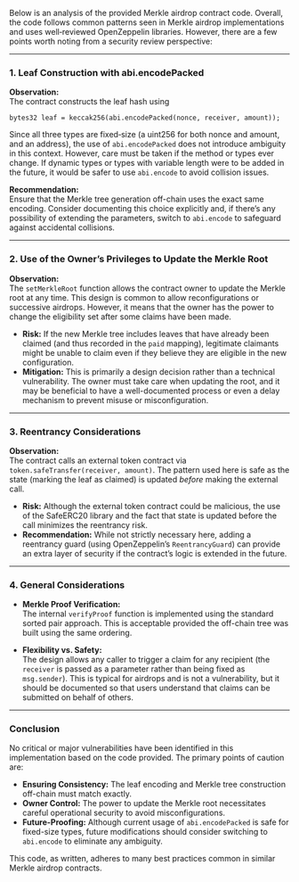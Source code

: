 Below is an analysis of the provided Merkle airdrop contract code. Overall, the code follows common patterns seen in Merkle airdrop implementations and uses well‐reviewed OpenZeppelin libraries. However, there are a few points worth noting from a security review perspective:

---

### 1. Leaf Construction with abi.encodePacked

**Observation:**  
The contract constructs the leaf hash using  
```solidity
bytes32 leaf = keccak256(abi.encodePacked(nonce, receiver, amount));
```  
Since all three types are fixed‐size (a uint256 for both nonce and amount, and an address), the use of `abi.encodePacked` does not introduce ambiguity in this context. However, care must be taken if the method or types ever change. If dynamic types or types with variable length were to be added in the future, it would be safer to use `abi.encode` to avoid collision issues.

**Recommendation:**  
Ensure that the Merkle tree generation off-chain uses the exact same encoding. Consider documenting this choice explicitly and, if there’s any possibility of extending the parameters, switch to `abi.encode` to safeguard against accidental collisions.

---

### 2. Use of the Owner’s Privileges to Update the Merkle Root

**Observation:**  
The `setMerkleRoot` function allows the contract owner to update the Merkle root at any time. This design is common to allow reconfigurations or successive airdrops. However, it means that the owner has the power to change the eligibility set after some claims have been made.  
- **Risk:** If the new Merkle tree includes leaves that have already been claimed (and thus recorded in the `paid` mapping), legitimate claimants might be unable to claim even if they believe they are eligible in the new configuration.  
- **Mitigation:** This is primarily a design decision rather than a technical vulnerability. The owner must take care when updating the root, and it may be beneficial to have a well-documented process or even a delay mechanism to prevent misuse or misconfiguration.

---

### 3. Reentrancy Considerations

**Observation:**  
The contract calls an external token contract via `token.safeTransfer(receiver, amount)`. The pattern used here is safe as the state (marking the leaf as claimed) is updated *before* making the external call.  
- **Risk:** Although the external token contract could be malicious, the use of the SafeERC20 library and the fact that state is updated before the call minimizes the reentrancy risk.
- **Recommendation:** While not strictly necessary here, adding a reentrancy guard (using OpenZeppelin’s `ReentrancyGuard`) can provide an extra layer of security if the contract’s logic is extended in the future.

---

### 4. General Considerations

- **Merkle Proof Verification:**  
  The internal `verifyProof` function is implemented using the standard sorted pair approach. This is acceptable provided the off-chain tree was built using the same ordering.
  
- **Flexibility vs. Safety:**  
  The design allows any caller to trigger a claim for any recipient (the `receiver` is passed as a parameter rather than being fixed as `msg.sender`). This is typical for airdrops and is not a vulnerability, but it should be documented so that users understand that claims can be submitted on behalf of others.

---

### Conclusion

No critical or major vulnerabilities have been identified in this implementation based on the code provided. The primary points of caution are:
- **Ensuring Consistency:** The leaf encoding and Merkle tree construction off-chain must match exactly.
- **Owner Control:** The power to update the Merkle root necessitates careful operational security to avoid misconfigurations.
- **Future-Proofing:** Although current usage of `abi.encodePacked` is safe for fixed-size types, future modifications should consider switching to `abi.encode` to eliminate any ambiguity.

This code, as written, adheres to many best practices common in similar Merkle airdrop contracts.